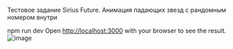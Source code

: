Тестовое задание Sirius Future.
Анимация падающих звезд с рандомным номером внутри

npm run dev
Open [http://localhost:3000](http://localhost:3000) with your browser to see the result.
![image](https://user-images.githubusercontent.com/54273177/111617831-4d122b00-87ec-11eb-93d9-2dbdc41720a0.png)
